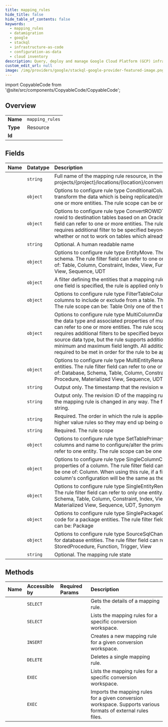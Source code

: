 ```yaml
---
title: mapping_rules
hide_title: false
hide_table_of_contents: false
keywords:
  - mapping_rules
  - datamigration
  - google    
  - stackql
  - infrastructure-as-code
  - configuration-as-data
  - cloud inventory
description: Query, deploy and manage Google Cloud Platform (GCP) infrastructure and resources using SQL
custom_edit_url: null
image: /img/providers/google/stackql-google-provider-featured-image.png
---
```


import CopyableCode from '@site/src/components/CopyableCode/CopyableCode';




## Overview
<table><tbody>
<tr><td><b>Name</b></td><td><code>mapping_rules</code></td></tr>
<tr><td><b>Type</b></td><td>Resource</td></tr>
<tr><td><b>Id</b></td><td><CopyableCode code="datamigration.mapping_rules" /></td></tr>
</tbody></table>

## Fields
| Name | Datatype | Description |
|:-----|:---------|:------------|
| <CopyableCode code="name" /> | `string` | Full name of the mapping rule resource, in the form of: projects/&#123;project&#125;/locations/&#123;location&#125;/conversionWorkspaces/&#123;set&#125;/mappingRule/&#123;rule&#125;. |
| <CopyableCode code="conditionalColumnSetValue" /> | `object` | Options to configure rule type ConditionalColumnSetValue. The rule is used to transform the data which is being replicated/migrated. The rule filter field can refer to one or more entities. The rule scope can be one of: Column. |
| <CopyableCode code="convertRowidColumn" /> | `object` | Options to configure rule type ConvertROWIDToColumn. The rule is used to add column rowid to destination tables based on an Oracle rowid function/property. The rule filter field can refer to one or more entities. The rule scope can be one of: Table. This rule requires additional filter to be specified beyond the basic rule filter field, which is whether or not to work on tables which already have a primary key defined. |
| <CopyableCode code="displayName" /> | `string` | Optional. A human readable name |
| <CopyableCode code="entityMove" /> | `object` | Options to configure rule type EntityMove. The rule is used to move an entity to a new schema. The rule filter field can refer to one or more entities. The rule scope can be one of: Table, Column, Constraint, Index, View, Function, Stored Procedure, Materialized View, Sequence, UDT |
| <CopyableCode code="filter" /> | `object` | A filter defining the entities that a mapping rule should be applied to. When more than one field is specified, the rule is applied only to entities which match all the fields. |
| <CopyableCode code="filterTableColumns" /> | `object` | Options to configure rule type FilterTableColumns. The rule is used to filter the list of columns to include or exclude from a table. The rule filter field can refer to one entity. The rule scope can be: Table Only one of the two lists can be specified for the rule. |
| <CopyableCode code="multiColumnDataTypeChange" /> | `object` | Options to configure rule type MultiColumnDatatypeChange. The rule is used to change the data type and associated properties of multiple columns at once. The rule filter field can refer to one or more entities. The rule scope can be one of:Column. This rule requires additional filters to be specified beyond the basic rule filter field, which is the source data type, but the rule supports additional filtering capabilities such as the minimum and maximum field length. All additional filters which are specified are required to be met in order for the rule to be applied (logical AND between the fields). |
| <CopyableCode code="multiEntityRename" /> | `object` | Options to configure rule type MultiEntityRename. The rule is used to rename multiple entities. The rule filter field can refer to one or more entities. The rule scope can be one of: Database, Schema, Table, Column, Constraint, Index, View, Function, Stored Procedure, Materialized View, Sequence, UDT |
| <CopyableCode code="revisionCreateTime" /> | `string` | Output only. The timestamp that the revision was created. |
| <CopyableCode code="revisionId" /> | `string` | Output only. The revision ID of the mapping rule. A new revision is committed whenever the mapping rule is changed in any way. The format is an 8-character hexadecimal string. |
| <CopyableCode code="ruleOrder" /> | `string` | Required. The order in which the rule is applied. Lower order rules are applied before higher value rules so they may end up being overridden. |
| <CopyableCode code="ruleScope" /> | `string` | Required. The rule scope |
| <CopyableCode code="setTablePrimaryKey" /> | `object` | Options to configure rule type SetTablePrimaryKey. The rule is used to specify the columns and name to configure/alter the primary key of a table. The rule filter field can refer to one entity. The rule scope can be one of: Table. |
| <CopyableCode code="singleColumnChange" /> | `object` | Options to configure rule type SingleColumnChange. The rule is used to change the properties of a column. The rule filter field can refer to one entity. The rule scope can be one of: Column. When using this rule, if a field is not specified than the destination column's configuration will be the same as the one in the source column.. |
| <CopyableCode code="singleEntityRename" /> | `object` | Options to configure rule type SingleEntityRename. The rule is used to rename an entity. The rule filter field can refer to only one entity. The rule scope can be one of: Database, Schema, Table, Column, Constraint, Index, View, Function, Stored Procedure, Materialized View, Sequence, UDT, Synonym |
| <CopyableCode code="singlePackageChange" /> | `object` | Options to configure rule type SinglePackageChange. The rule is used to alter the sql code for a package entities. The rule filter field can refer to one entity. The rule scope can be: Package |
| <CopyableCode code="sourceSqlChange" /> | `object` | Options to configure rule type SourceSqlChange. The rule is used to alter the sql code for database entities. The rule filter field can refer to one entity. The rule scope can be: StoredProcedure, Function, Trigger, View |
| <CopyableCode code="state" /> | `string` | Optional. The mapping rule state |
## Methods
| Name | Accessible by | Required Params | Description |
|:-----|:--------------|:----------------|:------------|
| <CopyableCode code="get" /> | `SELECT` | <CopyableCode code="conversionWorkspacesId, locationsId, mappingRulesId, projectsId" /> | Gets the details of a mapping rule. |
| <CopyableCode code="list" /> | `SELECT` | <CopyableCode code="conversionWorkspacesId, locationsId, projectsId" /> | Lists the mapping rules for a specific conversion workspace. |
| <CopyableCode code="create" /> | `INSERT` | <CopyableCode code="conversionWorkspacesId, locationsId, projectsId" /> | Creates a new mapping rule for a given conversion workspace. |
| <CopyableCode code="delete" /> | `DELETE` | <CopyableCode code="conversionWorkspacesId, locationsId, mappingRulesId, projectsId" /> | Deletes a single mapping rule. |
| <CopyableCode code="_list" /> | `EXEC` | <CopyableCode code="conversionWorkspacesId, locationsId, projectsId" /> | Lists the mapping rules for a specific conversion workspace. |
| <CopyableCode code="import" /> | `EXEC` | <CopyableCode code="conversionWorkspacesId, locationsId, projectsId" /> | Imports the mapping rules for a given conversion workspace. Supports various formats of external rules files. |
